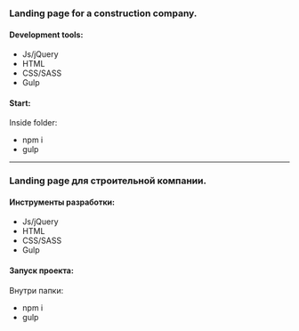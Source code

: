 <h3>Landing page for a construction company.</h3>

<h4>Development tools:</h4>
<ul>
  <li>Js/jQuery</li>
  <li>HTML</li>
  <li>CSS/SASS</li>
  <li>Gulp</li>
</ul>

<h4>Start:</h4>
<p>Inside folder:</p>
<ul>
  <li>npm i</li>
  <li>gulp</li>
</ul>
<hr>  

<h3>Landing page для строительной компании.</h3>

<h4>Инструменты разработки:</h4>
<ul>
  <li>Js/jQuery</li>
  <li>HTML</li>
  <li>CSS/SASS</li>
  <li>Gulp</li>
</ul>

<h4>Запуск проекта:</h4>
<p>Внутри папки:</p>
<ul>
  <li>npm i</li>
  <li>gulp</li>
</ul>

